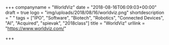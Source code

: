 +++
companyname = "WorldViz"
date = "2018-08-16T06:09:03+00:00"
draft = true
logo = "img/uploads/2018/08/16/worldviz.png"
shortdescription = " "
tags = ["IPO", "Software", "Biotech", "Robotics", "Connected Devices", "AI", "Acquired", "spievak", "2018class"]
title = "WorldViz"
urllink = "https://www.worldviz.com/"

+++
